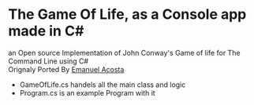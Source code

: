 # The Game Of Life, as a Console app made in C#
an Open source Implementation of John Conway's Game of life for The Command Line using C# 
<br>
Orignaly Ported By [Emanuel Acosta](https://github.com/emanvidmaker)

* GameOfLife.cs handels all the main class and logic
* Program.cs is an example Program with it
